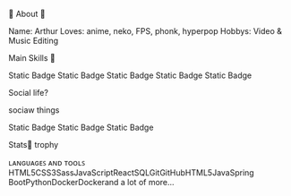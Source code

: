 🦊 About 🦊

Name: Arthur
Loves: anime, neko, FPS, phonk, hyperpop
Hobbys: Video & Music Editing



Main Skills 📇



Static Badge Static Badge Static Badge
Static Badge Static Badge


Social life?

sociaw things

 Static Badge
Static Badge Static Badge


Stats📝
trophy

 

ʟᴀɴɢᴜᴀɢᴇꜱ ᴀɴᴅ ᴛᴏᴏʟꜱ
HTML5CSS3SassJavaScriptReactSQLGitGitHubHTML5JavaSpring BootPythonDockerDockerand a lot of more...
